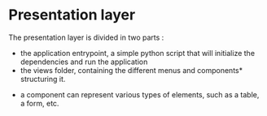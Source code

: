 # Presentation layer

The presentation layer is divided in two parts :
- the application entrypoint, a simple python script that will initialize the dependencies and run the application
- the views folder, containing the different menus and components* structuring it.

* a component can represent various types of elements, such as a table, a form, etc.

